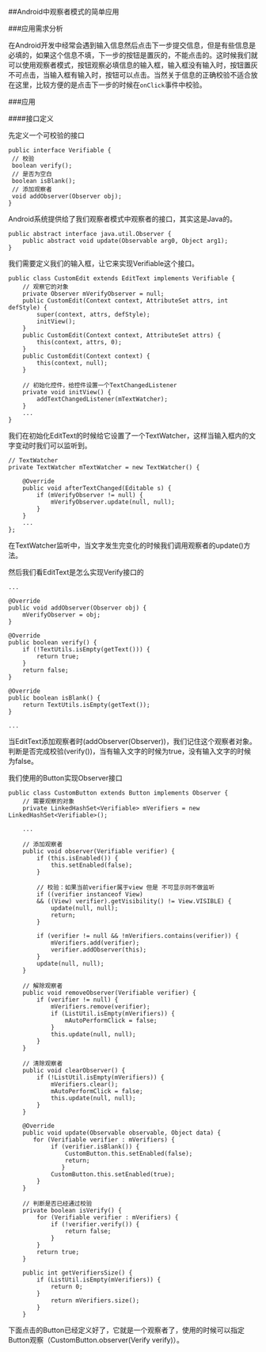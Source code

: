 ##Android中观察者模式的简单应用

###应用需求分析

在Android开发中经常会遇到输入信息然后点击下一步提交信息，但是有些信息是必填的，如果这个信息不填，下一步的按钮是置灰的，不能点击的。这时候我们就可以使用观察者模式，按钮观察必填信息的输入框，输入框没有输入时，按钮置灰不可点击，当输入框有输入时，按钮可以点击。当然关于信息的正确校验不适合放在这里，比较方便的是点击下一步的时候在`onClick`事件中校验。

###应用

####接口定义

先定义一个可校验的接口

```
public interface Verifiable {
 // 校验
 boolean verify();
 // 是否为空白
 boolean isBlank();
 // 添加观察者
 void addObserver(Observer obj);
}
```

Android系统提供给了我们观察者模式中观察者的接口，其实这是Java的。

```
public abstract interface java.util.Observer {
    public abstract void update(Observable arg0, Object arg1);
}

```

我们需要定义我们的输入框，让它来实现Verifiable这个接口。

```
public class CustomEdit extends EditText implements Verifiable {
    // 观察它的对象
    private Observer mVerifyObserver = null;
    public CustomEdit(Context context, AttributeSet attrs, int defStyle) {
        super(context, attrs, defStyle);
        initView();
    }
    public CustomEdit(Context context, AttributeSet attrs) {
        this(context, attrs, 0);
    }
    public CustomEdit(Context context) {
        this(context, null);
    }

    // 初始化控件，给控件设置一个TextChangedListener
    private void initView() {
        addTextChangedListener(mTextWatcher);
    }
    ...
}
```

我们在初始化EditText的时候给它设置了一个TextWatcher，这样当输入框内的文字变动时我们可以监听到。

```
// TextWatcher
private TextWatcher mTextWatcher = new TextWatcher() {

    @Override
    public void afterTextChanged(Editable s) {
        if (mVerifyObserver != null) {
            mVerifyObserver.update(null, null);
        }
    }
    ...
};
```

在TextWatcher监听中，当文字发生完变化的时候我们调用观察者的update()方法。

然后我们看EditText是怎么实现Verify接口的

```
...

@Override
public void addObserver(Observer obj) {
    mVerifyObserver = obj;
}

@Override
public boolean verify() {
    if (!TextUtils.isEmpty(getText())) {
        return true;
    }
    return false;
}

@Override
public boolean isBlank() {
    return TextUtils.isEmpty(getText());
}

...
```

当EditText添加观察者时(addObserver(Observer))，我们记住这个观察者对象。判断是否完成校验(verify())，当有输入文字的时候为true，没有输入文字的时候为false。

我们使用的Button实现Observer接口

```
public class CustomButton extends Button implements Observer {
    // 需要观察的对象
    private LinkedHashSet<Verifiable> mVerifiers = new LinkedHashSet<Verifiable>();

    ...

    // 添加观察者
    public void observer(Verifiable verifier) {
        if (this.isEnabled()) {
            this.setEnabled(false);
        }

        // 校验：如果当前verifier属于view 但是 不可显示则不做监听
        if ((verifier instanceof View)
        && ((View) verifier).getVisibility() != View.VISIBLE) {
            update(null, null);
            return;
        }

        if (verifier != null && !mVerifiers.contains(verifier)) {
            mVerifiers.add(verifier);
            verifier.addObserver(this);
        }
        update(null, null);
    }

    // 解除观察者
    public void removeObserver(Verifiable verifier) {
        if (verifier != null) {
            mVerifiers.remove(verifier);
            if (ListUtil.isEmpty(mVerifiers)) {
                mAutoPerformClick = false;
            }
            this.update(null, null);
        }
    }

    // 清除观察者
    public void clearObserver() {
        if (!ListUtil.isEmpty(mVerifiers)) {
            mVerifiers.clear();
            mAutoPerformClick = false;
            this.update(null, null);
        }
    }

    @Override
    public void update(Observable observable, Object data) {
       for (Verifiable verifier : mVerifiers) {
            if (verifier.isBlank()) {
                CustomButton.this.setEnabled(false);
                return;
               }
            CustomButton.this.setEnabled(true);
        }
    }

    // 判断是否已经通过校验
    private boolean isVerify() {
        for (Verifiable verifier : mVerifiers) {
            if (!verifier.verify()) {
                return false;
            }
        }
        return true;
    }

    public int getVerifiersSize() {
        if (ListUtil.isEmpty(mVerifiers)) {
            return 0;
        }
            return mVerifiers.size();
        }
    }
```

下面点击的Button已经定义好了，它就是一个观察者了，使用的时候可以指定Button观察（CustomButton.observer(Verify verify)）。

